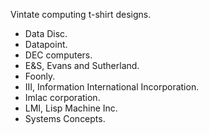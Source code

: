 Vintate computing t-shirt designs.

- Data Disc.
- Datapoint.
- DEC computers.
- E&S, Evans and Sutherland.
- Foonly.
- III, Information International Incorporation.
- Imlac corporation.
- LMI, Lisp Machine Inc.
- Systems Concepts.
